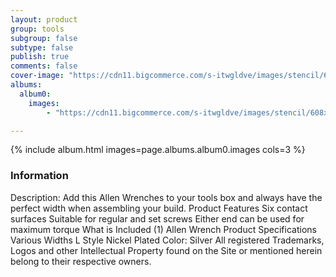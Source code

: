 ```yaml
---
layout: product
group: tools
subgroup: false
subtype: false
publish: true
comments: false
cover-image: "https://cdn11.bigcommerce.com/s-itwgldve/images/stencil/608x608/products/85/2659/allen_wrench_s_w_1__39667.1675310602.jpg?c=2"
albums:
  album0:
    images:
        - "https://cdn11.bigcommerce.com/s-itwgldve/images/stencil/608x608/products/85/2659/allen_wrench_s_w_1__39667.1675310602.jpg?c=2"

---
```


{% include album.html images=page.albums.album0.images cols=3 %}

### Information

Description:
 Add this Allen Wrenches to your tools box and always have the perfect width when assembling your build. Product Features  Six contact surfaces Suitable for regular and set screws Either end can be used for maximum torque What is Included  (1) Allen Wrench Product Specifications  Various Widths L Style Nickel Plated Color: Silver All registered Trademarks, Logos and other Intellectual Property found on the Site or mentioned herein belong to their respective owners.  

